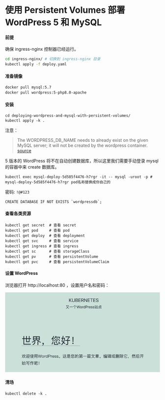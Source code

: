 # 使用 Persistent Volumes 部署 WordPress 5 和 MySQL


#### 前提

确保 ingress-nginx 控制器已经运行。

```bash
cd ingress-nginx/ # 切换到 ingress-nginx 目录
kubectl apply -f deploy.yaml
```

#### 准备镜像

```bash
docker pull mysql:5.7
docker pull wordpress:5-php8.0-apache
```

#### 安装

```shell
cd deploying-wordpress-and-mysql-with-persistent-volumes/
kubectl apply -k .
```

注意：

> The WORDPRESS_DB_NAME needs to already exist on the given MySQL server; it will not be created by the wordpress container. [source](https://hub.docker.com/_/wordpress)

5 版本的 WordPress 将不在自动创建数据库，所以这里我们需要手动登录 mysql 的容器中来 create 数据库。

```shell
kubectl exec mysql-deploy-5d585f4476-h7rgr -it -- mysql -uroot -p # mysql-deploy-5d585f4476-h7rgr pod名称替换成你自己的
```

密码: `!@#123`

```mysql
CREATE DATABASE IF NOT EXISTS `wordpressdb`;
```

#### 查看各类资源 

```shell
kubectl get secret  # 查看 secret
kubectl get pod     # 查看 pod
kubectl get deploy  # 查看 deployment
kubectl get svc     # 查看 service
kubectl get ingress # 查看 ingress
kubectl get sc      # 查看 storageClass
kubectl get pv      # 查看 persistentVolume
kubectl get pvc     # 查看 persistentVolumeClaim
```

#### 设置 WordPress

浏览器打开 http://localhost:80 ，设置用户名和密码：

![wordpress:hello-world](hello-world.png)


#### 清场

```shell
kubectl delete -k .
```



